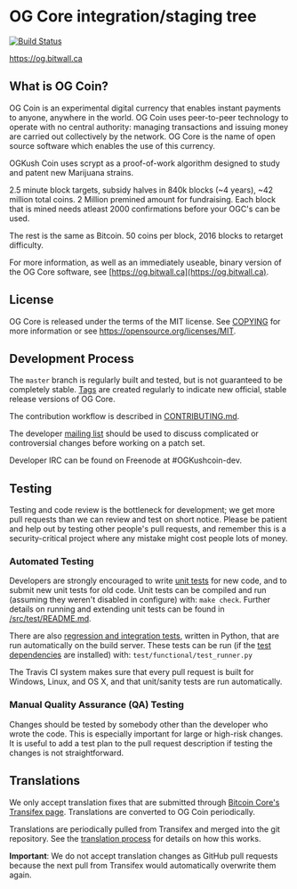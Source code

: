 
OG Core integration/staging tree
=====================================

[![Build Status](https://travis-ci.org/minblock/og.svg?branch=master)](https://travis-ci.org/minblock/og)

https://og.bitwall.ca

What is OG Coin?
----------------

OG Coin is an experimental digital currency that enables instant payments to
anyone, anywhere in the world. OG Coin uses peer-to-peer technology to operate
with no central authority: managing transactions and issuing money are carried
out collectively by the network. OG Core is the name of open source
software which enables the use of this currency.

OGKush Coin uses scrypt as a proof-of-work algorithm designed to study and patent new Marijuana strains. 

2.5 minute block targets, subsidy halves in 840k blocks (~4 years), ~42 million total coins. 2 Million premined amount for fundraising. Each block that is mined needs atleast 2000 confirmations before your OGC's can be used.

The rest is the same as Bitcoin. 50 coins per block, 2016 blocks to retarget difficulty.

For more information, as well as an immediately useable, binary version of
the OG Core software, see [https://og.bitwall.ca](https://og.bitwall.ca).

License
-------

OG Core is released under the terms of the MIT license. See [COPYING](COPYING) for more
information or see https://opensource.org/licenses/MIT.

Development Process
-------------------

The `master` branch is regularly built and tested, but is not guaranteed to be
completely stable. [Tags](https://github.com/minblock/og/tags) are created
regularly to indicate new official, stable release versions of OG Core.

The contribution workflow is described in [CONTRIBUTING.md](CONTRIBUTING.md).

The developer [mailing list](https://groups.google.com/forum/#!forum/OGKushcoin-dev)
should be used to discuss complicated or controversial changes before working
on a patch set.

Developer IRC can be found on Freenode at #OGKushcoin-dev.

Testing
-------

Testing and code review is the bottleneck for development; we get more pull
requests than we can review and test on short notice. Please be patient and help out by testing
other people's pull requests, and remember this is a security-critical project where any mistake might cost people
lots of money.

### Automated Testing

Developers are strongly encouraged to write [unit tests](src/test/README.md) for new code, and to
submit new unit tests for old code. Unit tests can be compiled and run
(assuming they weren't disabled in configure) with: `make check`. Further details on running
and extending unit tests can be found in [/src/test/README.md](/src/test/README.md).

There are also [regression and integration tests](/test), written
in Python, that are run automatically on the build server.
These tests can be run (if the [test dependencies](/test) are installed) with: `test/functional/test_runner.py`

The Travis CI system makes sure that every pull request is built for Windows, Linux, and OS X, and that unit/sanity tests are run automatically.

### Manual Quality Assurance (QA) Testing

Changes should be tested by somebody other than the developer who wrote the
code. This is especially important for large or high-risk changes. It is useful
to add a test plan to the pull request description if testing the changes is
not straightforward.

Translations
------------

We only accept translation fixes that are submitted through [Bitcoin Core's Transifex page](https://www.transifex.com/projects/p/bitcoin/).
Translations are converted to OG Coin periodically.

Translations are periodically pulled from Transifex and merged into the git repository. See the
[translation process](doc/translation_process.md) for details on how this works.

**Important**: We do not accept translation changes as GitHub pull requests because the next
pull from Transifex would automatically overwrite them again.
